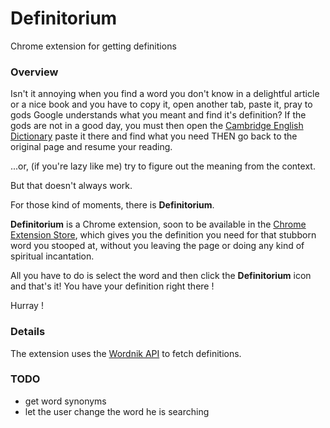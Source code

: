 # Definitorium
Chrome extension for getting definitions

### Overview ###
Isn't it annoying when you find a word you don't know in a delightful article or a nice book and you have to copy it, open another tab, paste it, pray to gods Google understands what you meant and find it's definition? If the gods are not in a good day, you must then open the [Cambridge English Dictionary](https://dictionary.cambridge.org/) paste it there and find what you need THEN go back to the original page and resume your reading. 

...or, (if you're lazy like me) try to figure out the meaning from the context.

But that doesn't always work.

For those kind of moments, there is **Definitorium**.

**Definitorium** is a Chrome extension, soon to be available in the [Chrome Extension Store](https://chrome.google.com/webstore/category/extensions), which gives you the  definition you need for that stubborn word you stooped at, without you leaving the page or doing any kind of spiritual incantation. 

All you have to do is select the word and then click the **Definitorium** icon and that's it! You have your definition right there !
 
Hurray ! 


### Details ### 

The extension uses the [Wordnik API](http://developer.wordnik.com/docs.html) to fetch definitions. 


### TODO ###

*   get word synonyms
*   let the user change the word he is searching  